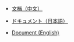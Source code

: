* [文档（中文）](https://github.com/YanagiEiichi/preload.js/wiki/%E6%96%87%E6%A1%A3)

* [ドキュメント（日本語）](https://github.com/YanagiEiichi/preload.js/wiki/%E3%83%89%E3%82%AD%E3%83%A5%E3%83%A1%E3%83%B3%E3%83%88)

* [Document (English)](https://github.com/YanagiEiichi/preload.js/wiki/Document)
